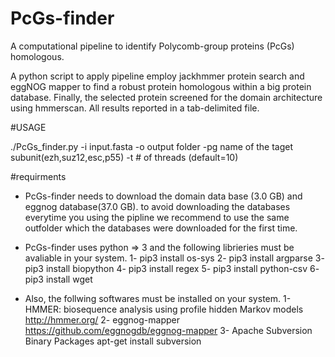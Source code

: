 # PcGs-finder
A computational pipeline to identify Polycomb-group proteins (PcGs) homologous.


A python script to apply pipeline employ jackhmmer protein search and eggNOG mapper to find a robust protein homologous within a big protein database. Finally, the selected protein screened for the domain architecture using hmmerscan. All results reported in a tab-delimited file.


#USAGE

./PcGs_finder.py -i input.fasta -o output folder -pg name of the taget subunit(ezh,suz12,esc,p55) -t # of threads (default=10)

#requirments

- PcGs-finder needs to download the domain data base (3.0 GB) and eggnog database(37.0 GB). to avoid downloading the databases everytime you using the pipline we recommend to use the same outfolder which the databases were downloaded for the first time.

- PcGs-finder uses python => 3 and the following librieries must be avaliable in your system.
1- pip3 install os-sys
2- pip3 install argparse
3- pip3 install biopython
4- pip3 install regex
5- pip3 install python-csv
6- pip3 install wget


- Also, the follwing softwares must be installed on your system.
1- HMMER: biosequence analysis using profile hidden Markov models
http://hmmer.org/
2- eggnog-mapper
https://github.com/eggnogdb/eggnog-mapper
3- Apache Subversion Binary Packages
apt-get install subversion
